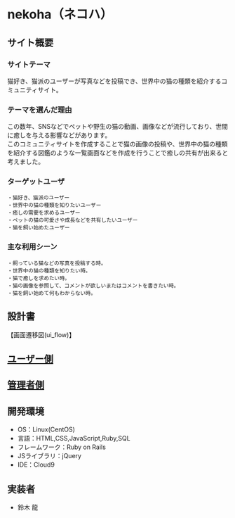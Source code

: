 # nekoha（ネコハ）

## サイト概要
### サイトテーマ
猫好き、猫派のユーザーが写真などを投稿でき、世界中の猫の種類を紹介するコミュニティサイト。

### テーマを選んだ理由
この数年、SNSなどでペットや野生の猫の動画、画像などが流行しており、世間に癒しを与える影響などがあります。<br>
このコミュニティサイトを作成することで猫の画像の投稿や、世界中の猫の種類を紹介する図鑑のような一覧画面などを作成を行うことで癒しの共有が出来ると考えました。

### ターゲットユーザ
```
・猫好き、猫派のユーザー
・世界中の猫の種類を知りたいユーザー
・癒しの需要を求めるユーザー
・ペットの猫の可愛さや成長などを共有したいユーザー
・猫を飼い始めたユーザー
```

### 主な利用シーン
```
・飼っている猫などの写真を投稿する時。
・世界中の猫の種類を知りたい時。
・猫で癒しを求めたい時。
・猫の画像を参照して、コメントが欲しいまたはコメントを書きたい時。
・猫を飼い始めて何もわからない時。
```
## 設計書

【画面遷移図(ui_flow)】
## [ユーザー側](https://drive.google.com/file/d/1UbEjQPl6BTtfMiQIARHY1Dd6Vu1dA-U8/view?usp=drive_link)
## [管理者側](https://drive.google.com/file/d/1YKGA41hfDwRL1xXUdvY-pz1Zn2m3pN9p/view?usp=drive_link)

## 開発環境
- OS：Linux(CentOS)
- 言語：HTML,CSS,JavaScript,Ruby,SQL
- フレームワーク：Ruby on Rails
- JSライブラリ：jQuery
- IDE：Cloud9

## 実装者
- 鈴木 龍